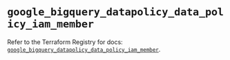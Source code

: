 # `google_bigquery_datapolicy_data_policy_iam_member`

Refer to the Terraform Registry for docs: [`google_bigquery_datapolicy_data_policy_iam_member`](https://registry.terraform.io/providers/hashicorp/google-beta/6.40.0/docs/resources/google_bigquery_datapolicy_data_policy_iam_member).
